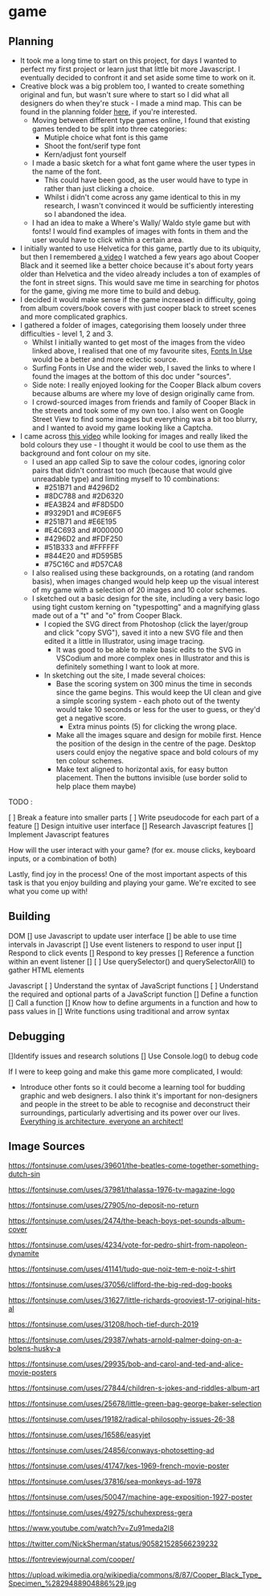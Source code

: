 # game

## Planning
- It took me a long time to start on this project, for days I wanted to perfect my first project or learn just that little bit more Javascript. I eventually decided to confront it and set aside some time to work on it.
- Creative block was a big problem too, I wanted to create something original and fun, but wasn't sure where to start so I did what all designers do when they're stuck - I made a mind map. This can be found in the planning folder [here](www.github.com), if you're interested. 
    - Moving between different type games online, I found that existing games tended to be split into three categories: 
      - Mutiple choice what font is this game 
      - Shoot the font/serif type font
      - Kern/adjust font yourself
  - I made a basic sketch for a what font game where the user types in the name of the font. 
    - This could have been good, as the user would have to type in rather than just clicking a choice. 
    - Whilst i didn't come across any game identical to this in my research, I wasn't convinced it would be sufficiently interesting so I abandoned the idea. 
  - I had an idea to make a Where's Wally/ Waldo style game but with fonts! I would find examples of images with fonts in them and the user would have to click within a certain area. 
- I initially wanted to use Helvetica for this game, partly due to its ubiquity, but then I remembered [a video](https://www.youtube.com/watch?v=Zu91meda2I8) I watched a few years ago about Cooper Black and it seemed like a better choice because it's about forty years older than Helvetica and the video already includes a ton of examples of the font in street signs. This would save me time in searching for photos for the game, giving me more time to build and debug. 
- I decided it would make sense if the game increased in difficulty, going from album covers/book covers with just cooper black to street scenes and more complicated graphics. 
- I gathered a folder of images, categorising them loosely under three difficulties - level 1, 2 and 3. 
  - Whilst I initially wanted to get most of the images from the video linked above, I realised that one of my favourite sites, [Fonts In Use](https://fontsinuse.com/) would be a better and more eclectic source. 
  - Surfing Fonts in Use and the wider web,  I saved the links to where I found the images at the bottom of this doc under "sources". 
  - Side note: I really enjoyed looking for the Cooper Black album covers because albums are where my love of design originally came from.  
  - I crowd-sourced images from friends and family of Cooper Black in the streets and took some of my own too. I also went on Google Street View to find some images but everything was a bit too blurry, and I wanted to avoid my game looking like a Captcha. 
- I came across [this video](https://www.youtube.com/watch?v=zf988tNfMx4) while looking for images and really liked the bold colours they use - I thought it would be cool to use them as the background and font colour on my site. 
  - I used an app called Sip to save the colour codes, ignoring color pairs that didn't contrast too much (because that would give unreadable type) and limiting myself to 10 combinations: 
    - #251B71 and #4296D2
    - #8DC788 and #2D6320
    - #EA3B24 and #F8D5D0
    - #9329D1 and #C9E6F5
    - #251B71 and #E6E195
    - #E4C693 and #000000
    - #4296D2 and #FDF250
    - #51B333 and #FFFFFF
    - #844E20 and #D595B5
    - #75C16C and #D57CA8
  - I also realised using these backgrounds, on a rotating (and random basis), when images changed would help keep up the visual interest of my game with a selection of 20 images and 10 color schemes. 
  - I sketched out a basic design for the site, including a very basic logo using tight custom kerning on "typespotting" and a magnifying glass made out of a "t" and "o" from Cooper Black. 
    - I copied the SVG direct from Photoshop (click the layer/group and click "copy SVG"), saved it into a new SVG file and then edited it a little in Illustrator, using image tracing. 
      - It was good to be able to make basic edits to the SVG in VSCodium and more complex ones in Illustrator and this is definitely something I want to look at more. 
    - In sketching out the site, I made several choices: 
        - Base the scoring system on 300 minus the time in seconds since the game begins.  This would keep the UI clean and give a simple scoring system - each photo out of the twenty would take 10 seconds or less for the user to guess, or they'd get a negative score.
          - Extra minus points (5) for clicking the wrong place. 
        - Make all the images square and design for mobile first. Hence the position of the design in the centre of the page. Desktop users could enjoy the negative space and bold colours of my ten colour schemes. 
        - Make text aligned to horizontal axis, for easy button placement. Then the buttons invisible (use border solid to help place them maybe)
  



TODO : 

[ ] Break a feature into smaller parts
[ ] Write pseudocode for each part of a feature
[] Design intuitive user interface 
[] Research Javascript features 
[] Implement Javascript features 

How will the user interact with your game? (for ex. mouse clicks, keyboard inputs, or a combination of both)

Lastly, find joy in the process! One of the most important aspects of this task is that you enjoy building and playing your game. We're excited to see what you come up with!



 ## Building




DOM 
[] use Javascript to update user interface 
[] be able to use time intervals in Javascript 
[] Use event listeners to respond to user input 
[] Respond to click events 
[] Respond to key presses 
[] Reference a function within an event listener
[] [ ] Use querySelector() and querySelectorAll() to gather HTML elements

Javascript 
[ ] Understand the syntax of JavaScript functions
[ ] Understand the required and optional parts of a JavaScript function
[] Define a function
[] Call a function 
[] Know how to define arguments in a function and how to pass values in
[] Write functions using traditional and arrow syntax 




 ## Debugging
 []Identify issues and research solutions 
 [] Use Console.log() to debug code 





If I were to keep going and make this game more complicated, I would:
  - Introduce other fonts so it could become a learning tool for budding graphic and web designers. I also think it's important for non-designers and people in the street to be able to recognise and deconstruct their surroundings, particularly advertising and its power over our lives. [Everything is architecture, everyone an architect!](https://twitter.com/archiworkers/status/1033716642990186498)



## Image Sources 

https://fontsinuse.com/uses/39601/the-beatles-come-together-something-dutch-sin

https://fontsinuse.com/uses/37981/thalassa-1976-tv-magazine-logo

https://fontsinuse.com/uses/27905/no-deposit-no-return

https://fontsinuse.com/uses/2474/the-beach-boys-pet-sounds-album-cover

https://fontsinuse.com/uses/4234/vote-for-pedro-shirt-from-napoleon-dynamite

https://fontsinuse.com/uses/41141/tudo-que-noiz-tem-e-noiz-t-shirt

https://fontsinuse.com/uses/37056/clifford-the-big-red-dog-books

https://fontsinuse.com/uses/31627/little-richards-grooviest-17-original-hits-al

https://fontsinuse.com/uses/31208/hoch-tief-durch-2019

https://fontsinuse.com/uses/29387/whats-arnold-palmer-doing-on-a-bolens-husky-a

https://fontsinuse.com/uses/29935/bob-and-carol-and-ted-and-alice-movie-posters 

https://fontsinuse.com/uses/27844/children-s-jokes-and-riddles-album-art

https://fontsinuse.com/uses/25678/little-green-bag-george-baker-selection

https://fontsinuse.com/uses/19182/radical-philosophy-issues-26-38

https://fontsinuse.com/uses/16586/easyjet

https://fontsinuse.com/uses/24856/conways-photosetting-ad

https://fontsinuse.com/uses/41747/kes-1969-french-movie-poster

https://fontsinuse.com/uses/37816/sea-monkeys-ad-1978

https://fontsinuse.com/uses/50047/machine-age-exposition-1927-poster

https://fontsinuse.com/uses/49275/schuhexpress-gera

https://www.youtube.com/watch?v=Zu91meda2I8 

https://twitter.com/NickSherman/status/905821528566239232 

https://fontreviewjournal.com/cooper/

https://upload.wikimedia.org/wikipedia/commons/8/87/Cooper_Black_Type_Specimen_%2829488904886%29.jpg   